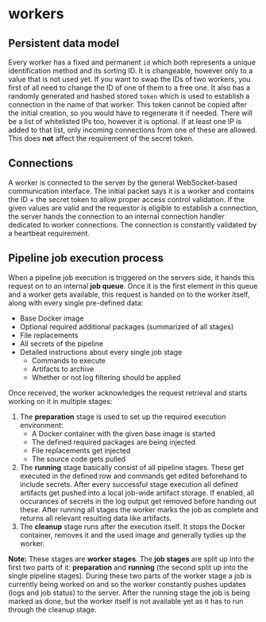 # workers

## Persistent data model
Every worker has a fixed and permanent `id` which both represents a unique identification method and its sorting ID. It is changeable, however only to a value that is not used yet. If you want to swap the IDs of two workers, you first of all need to change the ID of one of them to a free one.
It also has a randomly generated and hashed stored `token` which is used to establish a connection in the name of that worker. This token cannot be copied after the initial creation, so you would have to regenerate it if needed.
There will be a list of whitelisted IPs too, however it is optional. If at least one IP is added to that list, only incoming connections from one of these are allowed. This does **not** affect the requirement of the secret token.

## Connections
A worker is connected to the server by the general WebSocket-based communication interface. The initial packet says it is a worker and contains the ID + the secret token to allow proper access control validation.
If the given values are valid and the requestor is eligible to establish a connection, the server hands the connection to an internal connection handler dedicated to worker connections.
The connection is constantly validated by a heartbeat requirement.

## Pipeline job execution process
When a pipeline job execution is triggered on the servers side, it hands this request on to an internal **job queue**. Once it is the first element in this queue and a worker gets available, this request is handed on to the worker itself, along with every single pre-defined data:

- Base Docker image
- Optional required additional packages (summarized of all stages)
- File replacements
- All secrets of the pipeline
- Detailed instructions about every single job stage
    - Commands to execute
    - Artifacts to archive
    - Whether or not log filtering should be applied

Once received, the worker acknowledges the request retrieval and starts working on it in multiple stages:

1. The **preparation** stage is used to set up the required execution environment:
    - A Docker container with the given base image is started
    - The defined required packages are being injected
    - File replacements get injected
    - The source code gets pulled
2. The **running** stage basically consist of all pipeline stages. These get executed in the defined row and commands get edited beforehand to include secrets. After every successful stage execution all defined artifacts get pushed into a local job-wide artifact storage. If enabled, all occurances of secrets in the log output get removed before handing out these. After running all stages the worker marks the job as complete and returns all relevant resulting data like artifacts.
3. The **cleanup** stage runs after the execution itself. It stops the Docker container, removes it and the used image and generally tydies up the worker.

**Note:** These stages are **worker stages**. The **job stages** are split up into the first two parts of it: **preparation** and **running** (the second split up into the single pipeline stages). During these two parts of the worker stage a job is currently being worked on and so the worker constantly pushes updates (logs and job status) to the server. After the running stage the job is being marked as done, but the worker itself is not available yet as it has to run through the cleanup stage.